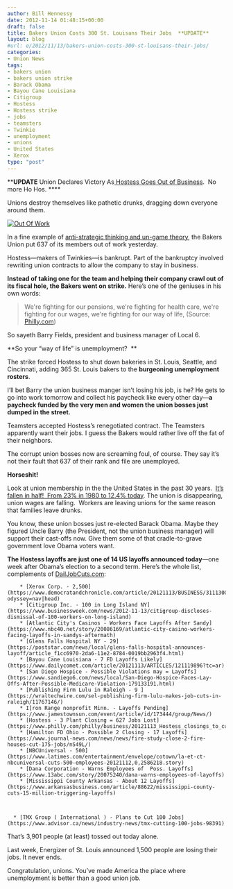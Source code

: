 ```yaml
---
author: Bill Hennessy
date: 2012-11-14 01:48:15+00:00
draft: false
title: Bakers Union Costs 300 St. Louisans Their Jobs  **UPDATE**
layout: blog
#url: e/2012/11/13/bakers-union-costs-300-st-louisans-their-jobs/
categories:
- Union News
tags:
- bakers union
- bakers union strike
- Barack Obama
- Bayou Cane Louisiana
- Citigroup
- Hostess
- Hostess strike
- jobs
- teamsters
- Twinkie
- unemployment
- unions
- United States
- Xerox
type: "post"
---
```


****UPDATE** Union Declares Victory As[ Hostess Goes Out of Business](https://stlouis.cbslocal.com/2012/11/16/breaking-hostess-shutting-down-for-good-after-labor-clash/).  No more Ho Hos. ****

Unions destroy themselves like pathetic drunks, dragging down everyone around them.

[![Out Of Work](https://ludicrite.files.wordpress.com/2012/11/hostess-strike-raw_thumb.jpg)
](https://ludicrite.files.wordpress.com/2012/11/hostess-strike-raw.jpg)

In a fine example of [anti-strategic thinking and un-game theory](https://hennessysview.com/2012/11/12/dont-expect-boehner-to-play-the-black-knight/), the Bakers Union put 637 of its members out of work yesterday.

Hostess—makers of Twinkies—is bankrupt. Part of the bankruptcy involved rewriting union contracts to allow the company to stay in business.

**Instead of taking one for the team and helping their company crawl out of its fiscal hole, the Bakers went on strike.** Here’s one of the geniuses in his own words:


> We're fighting for our pensions, we're fighting for health care, we're fighting for our wages, we're fighting for our way of life, (Source: [Philly.com](https://www.philly.com/philly/business/20121113_Hostess_closings_to_cut_627_jobs.html#ixzz2C9gCPSar))


So sayeth Barry Fields, president and business manager of Local 6.

**So your “way of life” is unemployment?  **

The strike forced Hostess to shut down bakeries in St. Louis, Seattle, and Cincinnati, adding 365 St. Louis bakers to the **burgeoning unemployment rosters**.

I’ll bet Barry the union business manger isn’t losing his job, is he? He gets to go into work tomorrow and collect his paycheck like every other day—**a paycheck funded by the very men and women the union bosses just dumped in the street.**

Teamsters accepted Hostess’s renegotiated contract. The Teamsters apparently want their jobs. I guess the Bakers would rather live off the fat of their neighbors.

The corrupt union bosses now are screaming foul, of course. They say it’s not their fault that 637 of their rank and file are unemployed.

**Horseshit!**

Look at union membership in the the United States in the past 30 years.  [It’s fallen in half!  From 23% in 1980 to 12.4% today](https://www.heritage.org/research/reports/2010/01/majority-of-union-members-now-work-for-the-government). The union is disappearing, union wages are falling.  Workers are leaving unions for the same reason that families leave drunks.

You know, these union bosses just re-elected Barack Obama. Maybe they figured Uncle Barry (the President, not the union business manager) will support their cast-offs now. Give them some of that cradle-to-grave government love Obama voters want.

**The Hostess layoffs are just one of 14 US layoffs announced today**—one week after Obama’s election to a second term. Here’s the whole list, complements of [DailJobCuts.com](https://www.dailyjobcuts.com/):




	    * [Xerox Corp. - 2,500](https://www.democratandchronicle.com/article/20121113/BUSINESS/311130035/Xerox?odyssey=nav|head)
	    * [Citigroup Inc. - 100 in Long Island NY](https://www.businessweek.com/news/2012-11-13/citigroup-discloses-dismissal-of-100-workers-on-long-island)
	    * [Atlantic City's Casinos - Workers Face Layoffs After Sandy](https://www.nbc40.net/story/20086169/atlantic-city-casino-workers-facing-layoffs-in-sandys-aftermath)
	    * [Glens Falls Hospital NY - 29](https://poststar.com/news/local/glens-falls-hospital-announces-layoff/article_f1cc6970-2da6-11e2-8784-0019bb2963f4.html)
	    * [Bayou Cane Louisiana - 7 FD Layoffs Likely](https://www.dailycomet.com/article/20121113/ARTICLES/121119896?tc=ar)
	    * [San Diego Hospice - Possible Violations may = Layoffs](https://www.sandiego6.com/news/local/San-Diego-Hospice-Faces-Lay-Offs-After-Possible-Medicare-Violation-179133191.html)
	    * [Publishing Firm Lulu in Raleigh - 9 ](https://wraltechwire.com/sel-publishing-firm-lulu-makes-job-cuts-in-raleigh/11767146/)
	    * I[ron Range nonprofit Minn. - Layoffs Pending](https://www.jamestownsun.com/event/article/id/173444/group/News/)
	    * [Hostess - 3 Plant Closing = 627 Jobs Lost](https://www.philly.com/philly/business/20121113_Hostess_closings_to_cut_627_jobs.html)
	    * [Hamilton FD Ohio - Possible 2 Closing - 17 Layoffs](https://www.journal-news.com/news/news/fire-study-close-2-fire-houses-cut-175-jobs/nS49L/)
	    * [NBCUniversal - 500](https://www.latimes.com/entertainment/envelope/cotown/la-et-ct-nbcuniversal-cuts-500-employees-20121112,0,2586218.story)
	    * [Dana Corporation - Warns Employees of  Poss. Layoffs](https://www.13abc.com/story/20075240/dana-warns-employees-of-layoffs)
	    * [Mississippi County Arkansas - About 12 Layoffs](https://www.arkansasbusiness.com/article/88622/mississippi-county-cuts-15-million-triggering-layoffs)



	  * [TMX Group ( International ) - Plans to Cut 100 Jobs](https://www.advisor.ca/news/industry-news/tmx-cutting-100-jobs-98391)

That’s 3,901 people (at least) tossed out today alone.

Last week, Energizer of St. Louis announced 1,500 people are losing their jobs. It never ends.

Congratulation, unions. You’ve made America the place where unemployment is better than a good union job.
